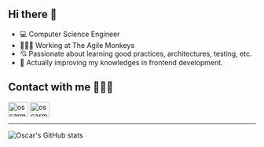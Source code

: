 ## Hi there 👋

- 💻 Computer Science Engineer
- 👨🏽‍💻 Working at The Agile Monkeys
- 💘 Passionate about learning good practices, architectures, testing, etc.
- 🌱 Actually improving my knowledges in frontend development.


## Contact with me 🙋🏽‍♂️
<p align="left">
<a href="https://twitter.com/oscarmoreira1" target="blank"><img align="center" src="https://raw.githubusercontent.com/rahuldkjain/github-profile-readme-generator/master/src/images/icons/Social/twitter.svg" alt="oscarmoreira1" height="30" width="40" /></a>
<a href="https://linkedin.com/in/oscarmoreira" target="blank"><img align="center" src="https://raw.githubusercontent.com/rahuldkjain/github-profile-readme-generator/master/src/images/icons/Social/linked-in-alt.svg" alt="oscarmoreira" height="30" width="40" /></a>
</p>

---


![Oscar's GitHub stats](https://github-readme-stats.vercel.app/api?username=omorest&theme=dracula)
